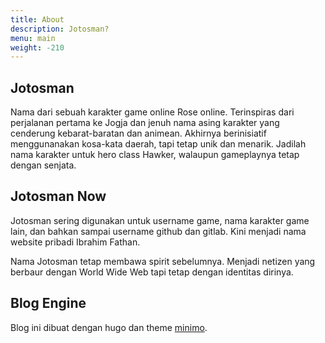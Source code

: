 ```yaml
---
title: About
description: Jotosman?
menu: main
weight: -210
---
```

## Jotosman
Nama dari sebuah karakter game online Rose online.
Terinspiras dari perjalanan pertama ke Jogja
dan jenuh nama asing karakter yang cenderung kebarat-baratan dan animean.
Akhirnya berinisiatif menggunanakan kosa-kata daerah, tapi tetap unik dan menarik.
Jadilah nama karakter untuk hero class Hawker, walaupun gameplaynya tetap dengan senjata.

## Jotosman Now
Jotosman sering digunakan untuk username game, nama karakter game lain, dan bahkan sampai username github dan gitlab.
Kini menjadi nama website pribadi Ibrahim Fathan.

Nama Jotosman tetap membawa spirit sebelumnya.
Menjadi netizen yang berbaur dengan World Wide Web tapi tetap dengan identitas dirinya.

## Blog Engine
Blog ini dibuat dengan hugo dan theme [minimo][theme].

[theme]: https://themes.gohugo.io/minimo/

